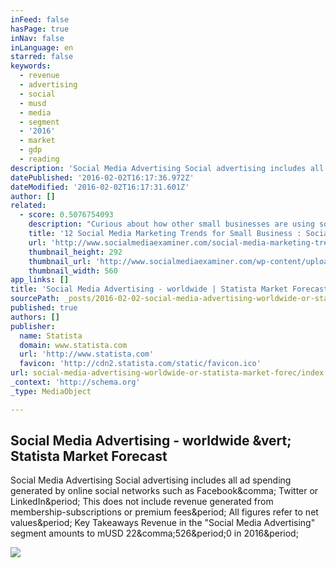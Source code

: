 ```yaml
---
inFeed: false
hasPage: true
inNav: false
inLanguage: en
starred: false
keywords:
  - revenue
  - advertising
  - social
  - musd
  - media
  - segment
  - '2016'
  - market
  - gdp
  - reading
description: 'Social Media Advertising Social advertising includes all ad spending generated by online social networks such as Facebook, Twitter or LinkedIn. This does not include revenue generated from membership-subscriptions or premium fees. All figures refer to net values. Key Takeaways Revenue in the "Social Media Advertising" segment amounts to mUSD 22,526.0 in 2016.'
datePublished: '2016-02-02T16:17:36.972Z'
dateModified: '2016-02-02T16:17:31.601Z'
author: []
related:
  - score: 0.5076754093
    description: "Curious about how other small businesses are using social media to get more sales? Wondering which platforms work best for small businesses? Social Media Examiner's seventh annual Social Media Marketing Industry Report , a survey of 3,720 marketers, business owners and solopreneurs from the U.S."
    title: '12 Social Media Marketing Trends for Small Business : Social Media Examiner'
    url: 'http://www.socialmediaexaminer.com/social-media-marketing-trends-for-small-business/'
    thumbnail_height: 292
    thumbnail_url: 'http://www.socialmediaexaminer.com/wp-content/uploads/2015/06/sd-sm-business-marketing-trends-560.png'
    thumbnail_width: 560
app_links: []
title: 'Social Media Advertising - worldwide | Statista Market Forecast'
sourcePath: _posts/2016-02-02-social-media-advertising-worldwide-or-statista-market-forec.md
published: true
authors: []
publisher:
  name: Statista
  domain: www.statista.com
  url: 'http://www.statista.com'
  favicon: 'http://cdn2.statista.com/static/favicon.ico'
url: social-media-advertising-worldwide-or-statista-market-forec/index.html
_context: 'http://schema.org'
_type: MediaObject

---
```

<article style=""><h1>Social Media Advertising - worldwide &amp;vert; Statista Market Forecast</h1><p>Social Media Advertising Social advertising includes all ad spending generated by online social networks such as Facebook&amp;comma; Twitter or LinkedIn&amp;period; This does not include revenue generated from membership-subscriptions or premium fees&amp;period; All figures refer to net values&amp;period; Key Takeaways Revenue in the "Social Media Advertising" segment amounts to mUSD 22&amp;comma;526&amp;period;0 in 2016&amp;period;</p><img src="http://cdn5.statista.com/static/apple-touch-icon-precomposed.png" /></article>